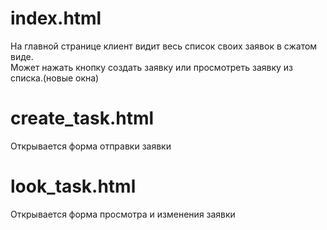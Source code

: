 # index.html  
На главной странице клиент видит весь список своих заявок в сжатом виде.   
Может нажать кнопку создать заявку или просмотреть заявку из списка.(новые окна)

# create_task.html
Открывается форма отправки заявки

# look_task.html
Открывается форма просмотра и изменения заявки